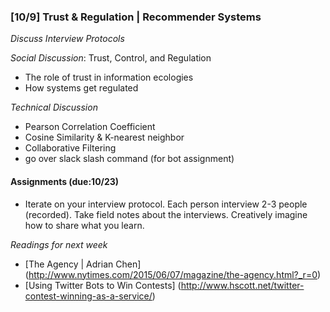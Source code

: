 ### [10/9] Trust & Regulation | Recommender Systems

_Discuss Interview Protocols_

_Social Discussion_: Trust, Control, and Regulation
- The role of trust in information ecologies
- How systems get regulated

_Technical Discussion_
- Pearson Correlation Coefficient
- Cosine Similarity & K-nearest neighbor
- Collaborative Filtering
- go over slack slash command (for bot assignment)

#### Assignments (due:10/23) 
- Iterate on your interview protocol. Each person interview 2-3 people (recorded). Take field notes about the interviews.  Creatively imagine how to share what you learn. 

_Readings for next week_
- [The Agency | Adrian Chen] (http://www.nytimes.com/2015/06/07/magazine/the-agency.html?_r=0)
- [Using Twitter Bots to Win Contests] (http://www.hscott.net/twitter-contest-winning-as-a-service/)
